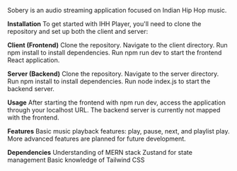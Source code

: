 Sobery is an audio streaming application focused on Indian Hip Hop music.

**Installation**
To get started with IHH Player, you'll need to clone the repository and set up both the client and server:

**Client (Frontend)**
Clone the repository.
Navigate to the client directory.
Run npm install to install dependencies.
Run npm run dev to start the frontend React application.

**Server (Backend)**
Clone the repository.
Navigate to the server directory.
Run npm install to install dependencies.
Run node index.js to start the backend server.

**Usage**
After starting the frontend with npm run dev, access the application through your localhost URL. The backend server is currently not mapped with the frontend.

**Features**
Basic music playback features: play, pause, next, and playlist play.
More advanced features are planned for future development.

**Dependencies**
Understanding of MERN stack
Zustand for state management
Basic knowledge of Tailwind CSS
